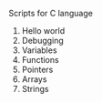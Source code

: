 Scripts for C language
1. Hello world
2. Debugging
3. Variables
4. Functions
5. Pointers
6. Arrays
7. Strings
